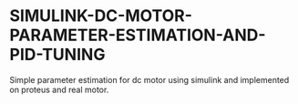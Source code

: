 # SIMULINK-DC-MOTOR-PARAMETER-ESTIMATION-AND-PID-TUNING
Simple parameter estimation for dc motor using simulink and implemented on proteus and real motor.
